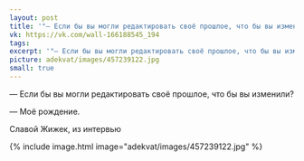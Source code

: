 ```yaml
---
layout: post
title: '"— Если бы вы могли редактировать своё прошлое, что бы вы изменили?"'
vk: https://vk.com/wall-166188545_194
tags: 
excerpt: '"— Если бы вы могли редактировать своё прошлое, что бы вы изменили? — Моё рождение." - Славой Жижек, из интервью'
picture: adekvat/images/457239122.jpg
small: true
---
```

— Если бы вы могли редактировать своё прошлое, что бы вы изменили?

— Моё рождение.

Славой Жижек, из интервью

{% include image.html image="adekvat/images/457239122.jpg" %}